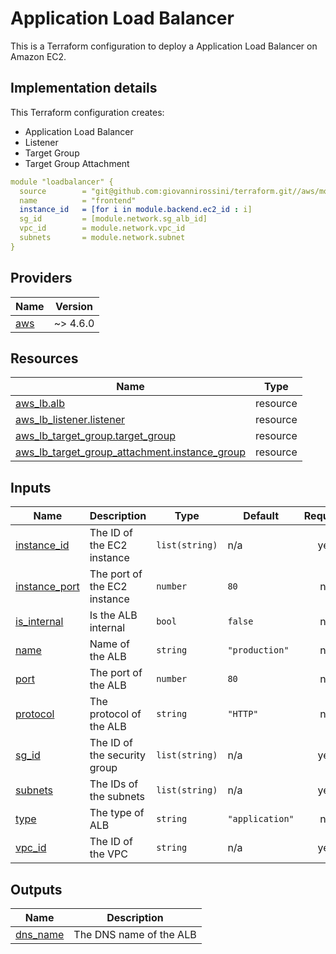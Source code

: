 # Application Load Balancer
This is a Terraform configuration to deploy a Application Load Balancer on Amazon EC2.

## Implementation details

This Terraform configuration creates:

-  Application Load Balancer
-  Listener
-  Target Group
-  Target Group Attachment

```yaml
module "loadbalancer" {
  source        = "git@github.com:giovannirossini/terraform.git//aws/modules/alb"
  name          = "frontend"
  instance_id   = [for i in module.backend.ec2_id : i]
  sg_id         = [module.network.sg_alb_id]
  vpc_id        = module.network.vpc_id
  subnets       = module.network.subnet
}
```

<!-- BEGIN_TF_DOCS -->
## Providers

| Name | Version |
|------|---------|
| <a name="provider_aws"></a> [aws](#provider\_aws) | ~> 4.6.0 |

## Resources

| Name | Type |
|------|------|
| [aws_lb.alb](https://registry.terraform.io/providers/hashicorp/aws/latest/docs/resources/lb) | resource |
| [aws_lb_listener.listener](https://registry.terraform.io/providers/hashicorp/aws/latest/docs/resources/lb_listener) | resource |
| [aws_lb_target_group.target_group](https://registry.terraform.io/providers/hashicorp/aws/latest/docs/resources/lb_target_group) | resource |
| [aws_lb_target_group_attachment.instance_group](https://registry.terraform.io/providers/hashicorp/aws/latest/docs/resources/lb_target_group_attachment) | resource |

## Inputs

| Name | Description | Type | Default | Required |
|------|-------------|------|---------|:--------:|
| <a name="input_instance_id"></a> [instance\_id](#input\_instance\_id) | The ID of the EC2 instance | `list(string)` | n/a | yes |
| <a name="input_instance_port"></a> [instance\_port](#input\_instance\_port) | The port of the EC2 instance | `number` | `80` | no |
| <a name="input_is_internal"></a> [is\_internal](#input\_is\_internal) | Is the ALB internal | `bool` | `false` | no |
| <a name="input_name"></a> [name](#input\_name) | Name of the ALB | `string` | `"production"` | no |
| <a name="input_port"></a> [port](#input\_port) | The port of the ALB | `number` | `80` | no |
| <a name="input_protocol"></a> [protocol](#input\_protocol) | The protocol of the ALB | `string` | `"HTTP"` | no |
| <a name="input_sg_id"></a> [sg\_id](#input\_sg\_id) | The ID of the security group | `list(string)` | n/a | yes |
| <a name="input_subnets"></a> [subnets](#input\_subnets) | The IDs of the subnets | `list(string)` | n/a | yes |
| <a name="input_type"></a> [type](#input\_type) | The type of ALB | `string` | `"application"` | no |
| <a name="input_vpc_id"></a> [vpc\_id](#input\_vpc\_id) | The ID of the VPC | `string` | n/a | yes |

## Outputs

| Name | Description |
|------|-------------|
| <a name="output_dns_name"></a> [dns\_name](#output\_dns\_name) | The DNS name of the ALB |
<!-- END_TF_DOCS -->